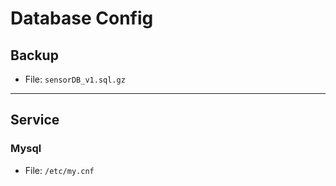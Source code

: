 Database Config
===
## Backup
- File: `sensorDB_v1.sql.gz`
---
## Service
### Mysql 
- File: `/etc/my.cnf`
